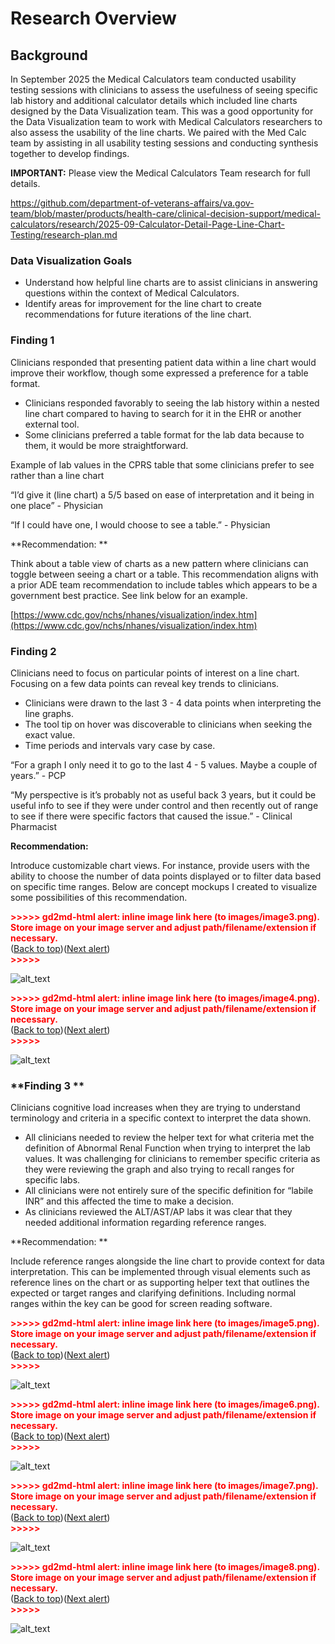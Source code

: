 # **Research Overview**


## **Background**

In September 2025 the Medical Calculators team conducted usability testing sessions with clinicians to assess the usefulness of seeing specific lab history and additional calculator details which included line charts designed by the Data Visualization team. This was a good opportunity for the Data Visualization team to work with Medical Calculators researchers to also assess the usability of the line charts. We paired with the Med Calc team by assisting in all usability testing sessions and conducting synthesis together to develop findings.

**IMPORTANT:** Please view the Medical Calculators Team research for full details.

https://github.com/department-of-veterans-affairs/va.gov-team/blob/master/products/health-care/clinical-decision-support/medical-calculators/research/2025-09-Calculator-Detail-Page-Line-Chart-Testing/research-plan.md


### **Data Visualization Goals**



* Understand how helpful line charts are to assist clinicians in answering questions within the context of Medical Calculators.
* Identify areas for improvement for the line chart to create recommendations for future iterations of the line chart.


### **Finding 1**

Clinicians responded that presenting patient data within a line chart would improve their workflow, though some expressed a preference for a table format.



* Clinicians responded favorably to seeing the lab history within a nested line chart compared to having to search for it in the EHR or another external tool.
* Some clinicians preferred a table format for the lab data because to them, it would be more straightforward.


Example of lab values in the CPRS table that some clinicians prefer to see rather than a line chart

“I’d give it (line chart) a 5/5 based on ease of interpretation and it being in one place” - Physician 

“If I could have one, I would choose to see a table.” - Physician

**Recommendation: **

Think about a table view of charts as a new pattern where clinicians can toggle between seeing  a chart or a table. This recommendation aligns with a prior ADE team recommendation to include tables which appears to be a government best practice. See link below for an example.

[https://www.cdc.gov/nchs/nhanes/visualization/index.htm](https://www.cdc.gov/nchs/nhanes/visualization/index.htm)


### **Finding 2**

Clinicians need to focus on particular points of interest on a line chart. Focusing on a few data points can reveal key trends to clinicians.



* Clinicians were drawn to the last 3 - 4 data points when interpreting the line graphs.
* The tool tip on hover was discoverable to clinicians when seeking the exact value.
* Time periods and intervals vary case by case.

“For a graph I only need it to go to the last 4 - 5 values. Maybe a couple of years.” - PCP

“My perspective is it’s probably not as useful back 3 years, but it could be useful info to see if they were under control and then recently out of range to see if there were specific factors that caused the issue.” - Clinical Pharmacist 

**Recommendation:**

Introduce customizable chart views. For instance, provide users with the ability to choose the number of data points displayed or to filter data based on specific time ranges. Below are concept mockups I created to visualize some possibilities of this recommendation.



<p id="gdcalert3" ><span style="color: red; font-weight: bold">>>>>>  gd2md-html alert: inline image link here (to images/image3.png). Store image on your image server and adjust path/filename/extension if necessary. </span><br>(<a href="#">Back to top</a>)(<a href="#gdcalert4">Next alert</a>)<br><span style="color: red; font-weight: bold">>>>>> </span></p>


![alt_text](images/image3.png "image_tooltip")


<p id="gdcalert4" ><span style="color: red; font-weight: bold">>>>>>  gd2md-html alert: inline image link here (to images/image4.png). Store image on your image server and adjust path/filename/extension if necessary. </span><br>(<a href="#">Back to top</a>)(<a href="#gdcalert5">Next alert</a>)<br><span style="color: red; font-weight: bold">>>>>> </span></p>


![alt_text](images/image4.png "image_tooltip")



### **Finding 3 **

Clinicians cognitive load increases when they are trying to understand terminology and criteria in a specific context to interpret the data shown.



* All clinicians needed to review the helper text for what criteria met the definition of Abnormal Renal Function when trying to interpret the lab values. It was challenging for clinicians to remember specific criteria as they were reviewing the graph and also trying to recall ranges for specific labs.
* All clinicians were not entirely sure of the specific definition for “labile INR” and this affected the time to make a decision.
* As clinicians reviewed the ALT/AST/AP labs it was clear that they needed additional information regarding reference ranges.

**Recommendation: **

Include reference ranges alongside the line chart to provide context for data interpretation. This can be implemented through visual elements such as reference lines on the chart or as supporting helper text that outlines the expected or target ranges and clarifying definitions. Including normal ranges within the key can be good for screen reading software.



<p id="gdcalert5" ><span style="color: red; font-weight: bold">>>>>>  gd2md-html alert: inline image link here (to images/image5.png). Store image on your image server and adjust path/filename/extension if necessary. </span><br>(<a href="#">Back to top</a>)(<a href="#gdcalert6">Next alert</a>)<br><span style="color: red; font-weight: bold">>>>>> </span></p>


![alt_text](images/image5.png "image_tooltip")


<p id="gdcalert6" ><span style="color: red; font-weight: bold">>>>>>  gd2md-html alert: inline image link here (to images/image6.png). Store image on your image server and adjust path/filename/extension if necessary. </span><br>(<a href="#">Back to top</a>)(<a href="#gdcalert7">Next alert</a>)<br><span style="color: red; font-weight: bold">>>>>> </span></p>


![alt_text](images/image6.png "image_tooltip")




<p id="gdcalert7" ><span style="color: red; font-weight: bold">>>>>>  gd2md-html alert: inline image link here (to images/image7.png). Store image on your image server and adjust path/filename/extension if necessary. </span><br>(<a href="#">Back to top</a>)(<a href="#gdcalert8">Next alert</a>)<br><span style="color: red; font-weight: bold">>>>>> </span></p>


![alt_text](images/image7.png "image_tooltip")
 

<p id="gdcalert8" ><span style="color: red; font-weight: bold">>>>>>  gd2md-html alert: inline image link here (to images/image8.png). Store image on your image server and adjust path/filename/extension if necessary. </span><br>(<a href="#">Back to top</a>)(<a href="#gdcalert9">Next alert</a>)<br><span style="color: red; font-weight: bold">>>>>> </span></p>


![alt_text](images/image8.png "image_tooltip")


